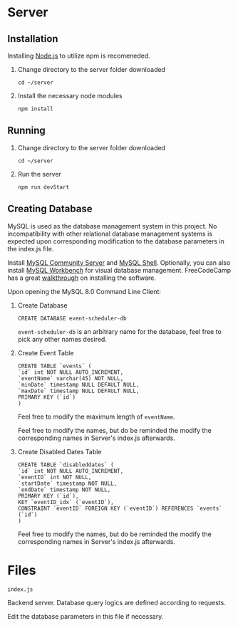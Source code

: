# Server

## Installation

Installing [Node.js](https://nodejs.org/) to utilize npm is recomeneded.

1. Change directory to the server folder downloaded

    `cd ~/server`

2. Install the necessary node modules

    `npm install`

## Running

1. Change directory to the server folder downloaded

    `cd ~/server`

2. Run the server

    `npm run devStart`

## Creating Database

MySQL is used as the database management system in this project. No incompatibility with other relational database management systems is expected upon corresponding modification to the database parameters in the index.js file.

Install [MySQL Community Server](https://dev.mysql.com/downloads/mysql/) and [MySQL Shell](https://dev.mysql.com/downloads/shell/). Optionally, you can also install [MySQL Workbench](https://www.mysql.com/products/workbench/) for visual database management. FreeCodeCamp has a great [walkthrough](https://www.youtube.com/watch?v=HXV3zeQKqGY&t=3149s) on installing the software.

Upon opening the MySQL 8.0 Command Line Client:

1. Create Database

    ```
    CREATE DATABASE event-scheduler-db
    ```

    `event-scheduler-db` is an arbitrary name for the database, feel free to pick any other names desired.

2. Create Event Table

    ```
    CREATE TABLE `events` (
    `id` int NOT NULL AUTO_INCREMENT,
    `eventName` varchar(45) NOT NULL,
    `minDate` timestamp NULL DEFAULT NULL,
    `maxDate` timestamp NULL DEFAULT NULL,
    PRIMARY KEY (`id`)
    )
    ```

    Feel free to modify the maximum length of `eventName`.

    Feel free to modify the names, but do be reminded the modify the corresponding names in Server's index.js afterwards.

3. Create Disabled Dates Table

    ```
    CREATE TABLE `disableddates` (
    `id` int NOT NULL AUTO_INCREMENT,
    `eventID` int NOT NULL,
    `startDate` timestamp NOT NULL,
    `endDate` timestamp NOT NULL,
    PRIMARY KEY (`id`),
    KEY `eventID_idx` (`eventID`),
    CONSTRAINT `eventID` FOREIGN KEY (`eventID`) REFERENCES `events` (`id`)
    )
    ```

    Feel free to modify the names, but do be reminded the modify the corresponding names in Server's index.js afterwards.

# Files

`index.js`

Backend server. Database query logics are defined according to requests.

Edit the database parameters in this file if necessary.
